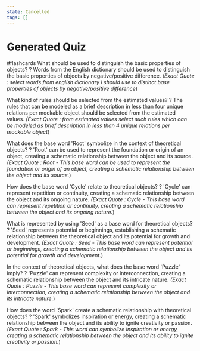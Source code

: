 ```yaml
---
state: Cancelled
tags: []
---
```

# Generated Quiz

#flashcards
What should be used to distinguish the basic properties of objects?
?
Words from the English dictionary should be used to distinguish the basic properties of objects by negative/positive difference. *(Exact Quote : select words from english dictionary i should use to distinct base properties of objects by negative/positive difference*)


What kind of rules should be selected from the estimated values?
?
The rules that can be modeled as a brief description in less than four unique relations per mockable object should be selected from the estimated values. *(Exact Quote : from estimated values select such rules which can be modeled as brief description in less than 4 unique relations per mockable object*)


What does the base word 'Root' symbolize in the context of theoretical objects?
?
'Root' can be used to represent the foundation or origin of an object, creating a schematic relationship between the object and its source. *(Exact Quote : Root - This base word can be used to represent the foundation or origin of an object, creating a schematic relationship between the object and its source.*)


How does the base word 'Cycle' relate to theoretical objects?
?
'Cycle' can represent repetition or continuity, creating a schematic relationship between the object and its ongoing nature. *(Exact Quote : Cycle - This base word can represent repetition or continuity, creating a schematic relationship between the object and its ongoing nature.*)


What is represented by using 'Seed' as a base word for theoretical objects?
?
'Seed' represents potential or beginnings, establishing a schematic relationship between the theoretical object and its potential for growth and development. *(Exact Quote : Seed - This base word can represent potential or beginnings, creating a schematic relationship between the object and its potential for growth and development.*)


In the context of theoretical objects, what does the base word 'Puzzle' imply?
?
'Puzzle' can represent complexity or interconnection, creating a schematic relationship between the object and its intricate nature. *(Exact Quote : Puzzle - This base word can represent complexity or interconnection, creating a schematic relationship between the object and its intricate nature.*)


How does the word 'Spark' create a schematic relationship with theoretical objects?
?
'Spark' symbolizes inspiration or energy, creating a schematic relationship between the object and its ability to ignite creativity or passion. *(Exact Quote : Spark - This word can symbolize inspiration or energy, creating a schematic relationship between the object and its ability to ignite creativity or passion.*)

